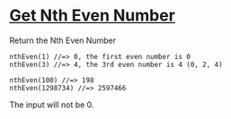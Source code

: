 # [Get Nth Even Number](https://www.codewars.com/kata/get-nth-even-number "https://www.codewars.com/kata/5933a1f8552bc2750a0000ed")

Return the Nth Even Number

```
nthEven(1) //=> 0, the first even number is 0
nthEven(3) //=> 4, the 3rd even number is 4 (0, 2, 4)

nthEven(100) //=> 198
nthEven(1298734) //=> 2597466
```

The input will not be 0.